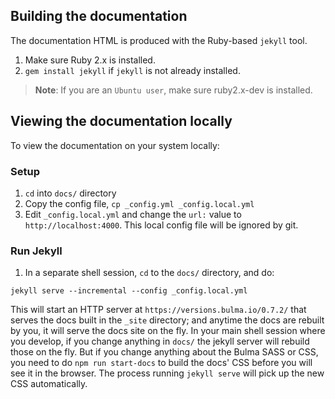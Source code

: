 ## Building the documentation

The documentation HTML is produced with the Ruby-based `jekyll` tool.

1. Make sure Ruby 2.x is installed.
2. `gem install jekyll` if `jekyll` is not already installed.

> **Note**: If you are an ```Ubuntu user```, make sure ruby2.x-dev is installed.

## Viewing the documentation locally

To view the documentation on your system locally:

### Setup

1. `cd` into `docs/` directory
1. Copy the config file, `cp _config.yml _config.local.yml`
1. Edit `_config.local.yml` and change the `url:` value to `http://localhost:4000`. This local config file will be ignored by git.

### Run Jekyll

1. In a separate shell session, `cd` to the `docs/` directory, and do:
```
jekyll serve --incremental --config _config.local.yml
```

This will start an HTTP server at `https://versions.bulma.io/0.7.2/` that serves the docs built in the `_site` directory; and anytime the docs are rebuilt by you, it will serve the docs site on the fly. In your main shell session where you develop, if you change anything in `docs/` the jekyll server will rebuild those on the fly. But if you change anything about the Bulma SASS or CSS, you need to do `npm run start-docs` to build the docs' CSS before you will see it in the browser. The process running `jekyll serve` will pick up the new CSS automatically.
